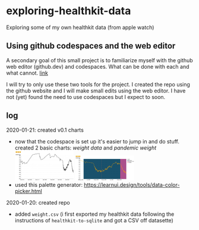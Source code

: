 # exploring-healthkit-data
Exploring some of my own healthkit data (from apple watch)

## Using github codespaces and the web editor
A secondary goal of this small project is to familiarize myself with the github web editor (github.dev) and codespaces. 
What can be done with each and what cannot. [link](https://docs.github.com/en/codespaces/the-githubdev-web-based-editor)

I will try to only use these two tools for the project. I created the repo using the github website and I will make small edits using the web editor. I have not (yet) found the need to use codespaces but I expect to soon.

## log
2020-01-21: created v0.1 charts
- now that the codespace is set up it's easier to jump in and do stuff. created 2 basic charts: _weight data_ and _pandemic weight_
  <div class="column">
    <img src="charts/weight-v0.1.png" alt="weight 2015 - 2022" style="width:33%">
    <img src="charts/pandemic_weight-v0.1.png" alt="weight during covid-19 pandemic" style="width:33%">
  </div>
- used this palette generator: https://learnui.design/tools/data-color-picker.html 

2020-01-20: created repo
- added `weight.csv` (i first exported my healthkit data following the instructions of `healthkit-to-sqlite` and got a CSV off datasette)
